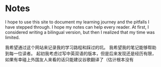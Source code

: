 # Notes

I hope to use this site to document my learning journey and the pitfalls I have stepped through.
I hope my notes can help every reader.
At first, I considered writing a bilingual version, but then I realized that my time was limited.

我希望通过这个网站来记录我的学习路程和踩过的坑。
我希望我的笔记能够帮助到每一位读者。
起初我考虑过写中英双语的版本，但是后来发现还是经历有限，
如果有幸碰上外国友人来看的话只能建议谷歌翻译了（估计根本没有


